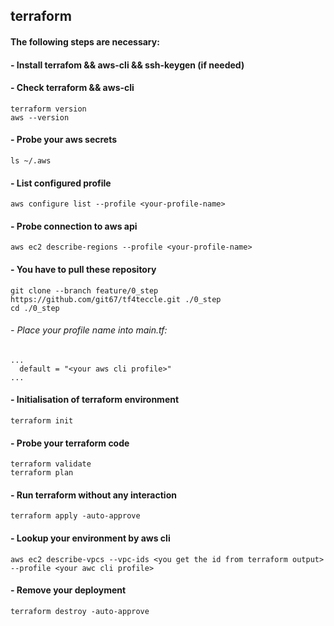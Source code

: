 ## terraform

#### The following steps are necessary:
#### - Install terrafom && aws-cli && ssh-keygen (if needed)
#### - Check terraform && aws-cli

```
terraform version
aws --version
```

#### - Probe your aws secrets
```
ls ~/.aws
```

#### - List configured profile
```
aws configure list --profile <your-profile-name>
```

#### - Probe connection to aws api
```
aws ec2 describe-regions --profile <your-profile-name>
```

#### - You have to pull these repository
```
git clone --branch feature/0_step https://github.com/git67/tf4teccle.git ./0_step
cd ./0_step
```

###### - Place your profile name into main.tf:
```
...
  default = "<your aws cli profile>"
...
```
#### - Initialisation of terraform environment
```
terraform init
```

#### - Probe your terraform code
```
terraform validate
terraform plan
```

#### - Run terraform without any interaction
```
terraform apply -auto-approve
```

#### - Lookup your environment by aws cli
```
aws ec2 describe-vpcs --vpc-ids <you get the id from terraform output> --profile <your awc cli profile>
```

#### - Remove your deployment
```
terraform destroy -auto-approve
```


